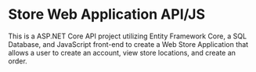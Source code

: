 # Store Web Application API/JS
This is a ASP.NET Core API project utilizing Entity Framework Core, a SQL Database, and JavaScript front-end to create a Web Store Application that allows a user to create an account, view store locations, and create an order.
